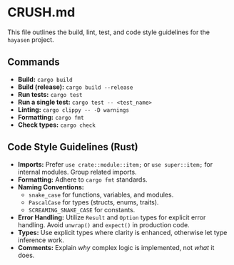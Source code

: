 # CRUSH.md

This file outlines the build, lint, test, and code style guidelines for the `hayasen` project.

## Commands

- **Build:** `cargo build`
- **Build (release):** `cargo build --release`
- **Run tests:** `cargo test`
- **Run a single test:** `cargo test -- <test_name>`
- **Linting:** `cargo clippy -- -D warnings`
- **Formatting:** `cargo fmt`
- **Check types:** `cargo check`

## Code Style Guidelines (Rust)

- **Imports:** Prefer `use crate::module::item;` or `use super::item;` for internal modules. Group related imports.
- **Formatting:** Adhere to `cargo fmt` standards.
- **Naming Conventions:**
    - `snake_case` for functions, variables, and modules.
    - `PascalCase` for types (structs, enums, traits).
    - `SCREAMING_SNAKE_CASE` for constants.
- **Error Handling:** Utilize `Result` and `Option` types for explicit error handling. Avoid `unwrap()` and `expect()` in production code.
- **Types:** Use explicit types where clarity is enhanced, otherwise let type inference work.
- **Comments:** Explain _why_ complex logic is implemented, not _what_ it does.
